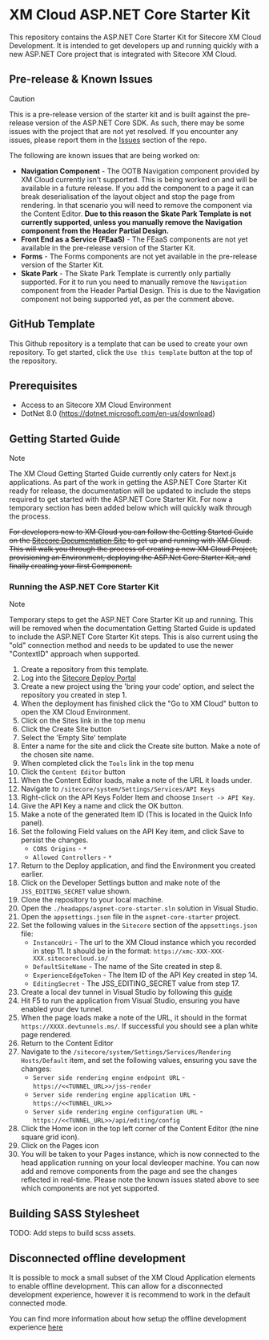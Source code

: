 # XM Cloud ASP.NET Core Starter Kit
This repository contains the ASP.NET Core Starter Kit for Sitecore XM Cloud Development. It is intended to get developers up and running quickly with a new ASP.NET Core project that is integrated with Sitecore XM Cloud.

## Pre-release & Known Issues
> [!CAUTION]
> This is a pre-release version of the starter kit and is built against the pre-release version of the ASP.NET Core SDK. As such, there may be some issues with the project that are not yet resolved. If you encounter any issues, please report them in the [Issues](https://github.com/Sitecore/xmcloud-starter-aspnetcore/issues) section of the repo.

The following are known issues that are being worked on:
- **Navigation Component** - The OOTB Navigation component provided by XM Cloud currently isn't supported. This is being worked on and will be available in a future release. If you add the component to a page it can break deserialisation of the layout object and stop the page from rendering. In that scenario you will need to remove the component via the Content Editor. **Due to this reason the Skate Park Template is not currently supported, unless you manually remove the Navigation component from the Header Partial Design.**
- **Front End as a Service (FEaaS)** - The FEaaS components are not yet available in the pre-release version of the Starter Kit.
- **Forms** - The Forms components are not yet available in the pre-release version of the Starter Kit.
- **Skate Park** - The Skate Park Template is currently only partially supported. For it to run you need to manually remove the `Navigation` component from the Header Partial Design. This is due to the Navigation component not being supported yet, as per the comment above.

## GitHub Template
This Github repository is a template that can be used to create your own repository. To get started, click the `Use this template` button at the top of the repository. 

## Prerequisites
- Access to an Sitecore XM Cloud Environment
- DotNet 8.0 (https://dotnet.microsoft.com/en-us/download)

## Getting Started Guide
> [!NOTE]
> The XM Cloud Getting Started Guide currently only caters for Next.js applications. As part of the work in getting the ASP.NET Core Starter Kit ready for release, the documentation will be updated to include the steps required to get started with the ASP.NET Core Starter Kit. For now a temporary section has been added below which will quickly walk through the process.

~~For developers new to XM Cloud you can follow the Getting Started Guide on the [Sitecore Documentation Site](https://doc.sitecore.com/xmc) to get up and running with XM Cloud. This will walk you through the process of creating a new XM Cloud Project, provisioning an Environment, deploying the ASP.Net Core Starter Kit, and finally creating your first Component.~~

### Running the ASP.NET Core Starter Kit
> [!NOTE]
> Temporary steps to get the ASP.NET Core Starter Kit up and running. This will be removed when the documentation Getting Started Guide is updated to include the ASP.NET Core Starter Kit steps.
> This is also current using the "old" connection method and needs to be updated to use the newer "ContextID" approach when supported.

1. Create a repository from this template.
2. Log into the [Sitecore Deploy Portal](https://deploy.sitecorecloud.io/)
3. Create a new project using the 'bring your code' option, and select the repository you created in step 1.
4. When the deployment has finished click the "Go to XM Cloud" button to open the XM Cloud Environment.
5. Click on the Sites link in the top menu
6. Click the Create Site button
7. Select the 'Empty Site' template
8. Enter a name for the site and click the Create site button. Make a note of the chosen site name.
9. When completed click the `Tools` link in the top menu
10. Click the `Content Editor` button
11. When the Content Editor loads, make a note of the URL it loads under.
12. Navigate to `/sitecore/system/Settings/Services/API Keys`
13. Right-click on the API Keys Folder Item and choose `Insert -> API Key`.
14. Give the API Key a name and click the OK button.
15. Make a note of the generated Item ID (This is located in the Quick Info panel).
16. Set the following Field values on the API Key item, and click Save to persist the changes.
    - `CORS Origins` - `*`
    - `Allowed Controllers` - `*`
17. Return to the Deploy application, and find the Environment you created earlier.
18. Click on the Developer Settings button and make note of the `JSS_EDITING_SECRET` value shown.
19. Clone the repository to your local machine.
20. Open the `./headapps/aspnet-core-starter.sln` solution in Visual Studio.
21. Open the `appsettings.json` file in the `aspnet-core-starter` project.
22. Set the following values in the `Sitecore` section of the `appsettings.json` file:
    - `InstanceUri` - The url to the XM Cloud instance which you recorded in step 11. It should be in the format: `https://xmc-XXX-XXX-XXX.sitecorecloud.io/`
    - `DefaultSiteName` - The name of the Site created in step 8.
    - `ExperienceEdgeToken` - The Item ID of the API Key created in step 14.
    - `EditingSecret` - The JSS_EDITING_SECRET value from step 17.
23. Create a local dev tunnel in Visual Studio by following this [guide](https://learn.microsoft.com/en-us/connectors/custom-connectors/port-tunneling)
24. Hit F5 to run the application from Visual Studio, ensuring you have enabled your dev tunnel.
25. When the page loads make a note of the URL, it should in the format `https://XXXX.devtunnels.ms/`. If successful you should see a plan white page rendered.
26. Return to the Content Editor
27. Navigate to the `/sitecore/system/Settings/Services/Rendering Hosts/Default` item, and set the following values, ensuring you save the changes:
    - `Server side rendering engine endpoint URL` - `https://<<TUNNEL_URL>>/jss-render`
    - `Server side rendering engine application URL` - `https://<<TUNNEL_URL>>`
    - `Server side rendering engine configuration URL` - `https://<<TUNNEL_URL>>/api/editing/config`
28. Click the Home icon in the top left corner of the Content Editor (the nine square grid icon).
29. Click on the Pages icon
30. You will be taken to your Pages instance, which is now connected to the head application running on your local devleoper machine. You can now add and remove components from the page and see the changes reflected in real-time. Please note the known issues stated above to see which components are not yet supported.

## Building SASS Stylesheet
TODO: Add steps to build scss assets.

## Disconnected offline development
It is possible to mock a small subset of the XM Cloud Application elements to enable offline development. This can allow for a disconnected development experience, however it is recommend to work in the default connected mode.

You can find more information about how setup the offline development experience [here](./local-containers/README.md)